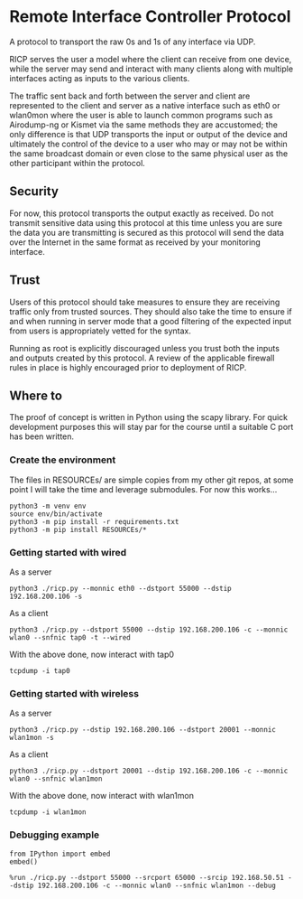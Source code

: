 # Remote Interface Controller Protocol
A protocol to transport the raw 0s and 1s of any interface via UDP.

RICP serves the user a model where the client can receive from one device, while
the server may send and interact with many clients along with multiple
interfaces acting as inputs to the various clients.

The traffic sent back and forth between the server and client are represented
to the client and server as a native interface such as eth0 or wlan0mon where
the user is able to launch common programs such as Airodump-ng or Kismet via the
same methods they are accustomed; the only difference is that UDP transports the
input or output of the device and ultimately the control of the device to a
user who may or may not be within the same broadcast domain or even close to the
same physical user as the other participant within the protocol.

## Security
For now, this protocol transports the output exactly as received.  Do not
transmit sensitive data using this protocol at this time unless you are sure the
data you are transmitting is secured as this protocol will send the data over
the Internet in the same format as received by your monitoring interface.

## Trust
Users of this protocol should take measures to ensure they are receiving traffic
only from trusted sources.  They should also take the time to ensure if and when
running in server mode that a good filtering of the expected input from users is
appropriately vetted for the syntax.

Running as root is explicitly discouraged unless you trust both the inputs and
outputs created by this protocol.  A review of the applicable firewall rules in
place is highly encouraged prior to deployment of RICP.

## Where to
The proof of concept is written in Python using the scapy library.  For quick
development purposes this will stay par for the course until a suitable C port
has been written.

### Create the environment
The files in RESOURCEs/ are simple copies from my other git repos, at some
point I will take the time and leverage submodules.  For now this works...
```
python3 -m venv env
source env/bin/activate
python3 -m pip install -r requirements.txt
python3 -m pip install RESOURCEs/*
```

### Getting started with wired
As a server
```
python3 ./ricp.py --monnic eth0 --dstport 55000 --dstip 192.168.200.106 -s
```

As a client
```
python3 ./ricp.py --dstport 55000 --dstip 192.168.200.106 -c --monnic wlan0 --snfnic tap0 -t --wired
```

With the above done, now interact with tap0
```
tcpdump -i tap0
```

### Getting started with wireless
As a server
```
python3 ./ricp.py --dstip 192.168.200.106 --dstport 20001 --monnic wlan1mon -s
```

As a client
```
python3 ./ricp.py --dstport 20001 --dstip 192.168.200.106 -c --monnic wlan0 --snfnic wlan1mon
```

With the above done, now interact with wlan1mon
```
tcpdump -i wlan1mon
```

### Debugging example
```
from IPython import embed
embed()

%run ./ricp.py --dstport 55000 --srcport 65000 --srcip 192.168.50.51 --dstip 192.168.200.106 -c --monnic wlan0 --snfnic wlan1mon --debug
```
